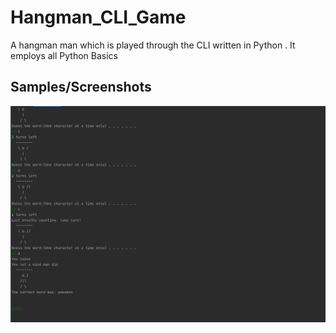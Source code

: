 # Hangman_CLI_Game
A hangman man which is played through the CLI written in Python . It employs all Python Basics


## Samples/Screenshots

![](image.png)

